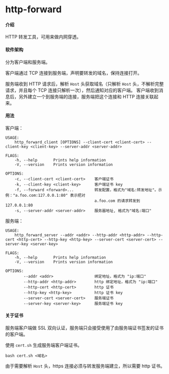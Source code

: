 # http-forward

#### 介绍
HTTP 转发工具，可用来做内网穿透。

#### 软件架构
分为客户端和服务端。

客户端通过 TCP 连接到服务端，声明要转发的域名，保持连接打开。

服务端收到 HTTP 请求后，解析 `Host` 头获取域名（只解析 `Host` 头，不解析完整请求，并且每个 TCP 连接只解析一次），然后通知对应的客户端。
客户端收到消息后，另外建立一个到服务端的连接，服务端把这个连接和 HTTP 连接关联起来。

#### 用法

客户端：
```shell
USAGE:
    http_forward_client [OPTIONS] --client-cert <client-cert> --client-key <client-key> --server-addr <server-addr>

FLAGS:
    -h, --help       Prints help information
    -V, --version    Prints version information

OPTIONS:
    -c, --client-cert <client-cert>    客户端证书
    -k, --client-key <client-key>      客户端证书 key
    -f, --forward <forward>...         转发配置，格式为"域名:转发地址"。示例："a.foo.com:127.0.0.1:80" 表示把对
                                       a.foo.com 的请求转发到127.0.0.1:80
    -s, --server-addr <server-addr>    服务器地址, 格式为"域名:端口"
```

服务端：
```shell
USAGE:
    http_forward_server --addr <addr> --http-addr <http-addr> --http-cert <http-cert> --http-key <http-key> --server-cert <server-cert> --server-key <server-key>

FLAGS:
    -h, --help       Prints help information
    -V, --version    Prints version information

OPTIONS:
        --addr <addr>                  绑定地址，格式为 "ip:端口"
        --http-addr <http-addr>        http 绑定地址，格式为 "ip:端口"
        --http-cert <http-cert>        http 证书
        --http-key <http-key>          http 证书 key
        --server-cert <server-cert>    服务端证书
        --server-key <server-key>      服务端证书 key
```

#### 关于证书

服务端客户端做 SSL 双向认证，服务端只会接受使用了由服务端证书签发的证书的客户端。

使用 `cert.sh` 生成服务端客户端证书。
```shell
bash cert.sh <域名>
```

由于需要解析 `Host` 头，https 连接必须与转发服务端建立，所以需要 http 证书。

